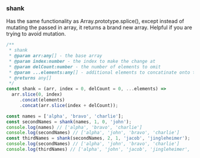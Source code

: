 ### shank

Has the same functionality as Array.prototype.splice(), except instead of mutating the passed in array,
it returns a brand new array. Helpful if you are trying to avoid mutation.


```js
/**
 * shank
 * @param arr:any[] - the base array
 * @param index:number - the index to make the change at
 * @param delCount:number - the number of elements to omit
 * @param ...elements:any[] - additional elements to concatinate onto the end of the new array
 * @returns any[]
 */
const shank = (arr, index = 0, delCount = 0, ...elements) => 
  arr.slice(0, index)
     .concat(elements)
     .concat(arr.slice(index + delCount));
```

```js
const names = ['alpha', 'bravo', 'charlie'];
const secondNames = shank(names, 1, 0, 'john');
console.log(names) // ['alpha', 'bravo', 'charlie']
console.log(secondNames) // ['alpha', 'john', 'bravo', 'charlie']
const thirdNames = shank(secondNames, 2, 1, 'jacob', 'jingleheimer');
console.log(secondNames) // ['alpha', 'john', 'bravo', 'charlie']
console.log(thirdNames) // ['alpha', 'john', 'jacob', 'jingleheimer', 'charlie']
```

